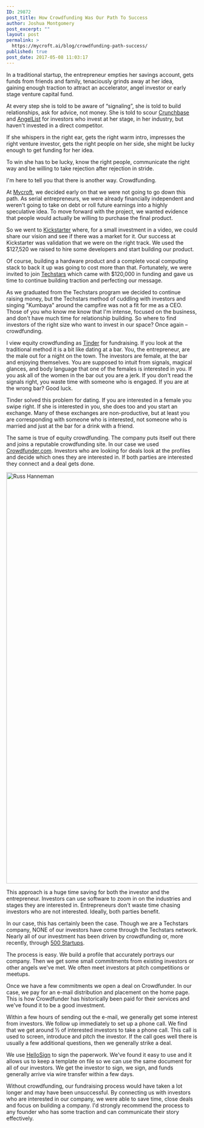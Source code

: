 ```yaml
---
ID: 29872
post_title: How Crowdfunding Was Our Path To Success
author: Joshua Montgomery
post_excerpt: ""
layout: post
permalink: >
  https://mycroft.ai/blog/crowdfunding-path-success/
published: true
post_date: 2017-05-08 11:03:17
---
```

In a traditional startup, the entrepreneur empties her savings account, gets funds from friends and family, tenaciously grinds away at her idea, gaining enough traction to attract an accelerator, angel investor or early stage venture capital fund.

At every step she is told to be aware of “signaling”, she is told to build relationships, ask for advice, not money. She is told to scour <a href="http://www.crunchbase.com">Crunchbase</a> and <a href="https://angel.co">AngelList</a> for investors who invest at her stage, in her industry, but haven't invested in a direct competitor.

If she whispers in the right ear, gets the right warm intro, impresses the right venture investor, gets the right people on her side, she might be lucky enough to get funding for her idea.

To win she has to be lucky, know the right people, communicate the right way and be willing to take rejection after rejection in stride.

I'm here to tell you that there is another way. Crowdfunding.

At <a href="https://mycroft.ai">Mycroft</a>, we decided early on that we were not going to go down this path. As serial entrepreneurs, we were already financially independent and weren't going to take on debt or roll future earnings into a highly speculative idea. To move forward with the project, we wanted evidence that people would actually be willing to purchase the final product.

So we went to <a href="https://www.kickstarter.com">Kickstarter</a> where, for a small investment in a video, we could share our vision and see if there was a market for it. Our success at Kickstarter was validation that we were on the right track. We used the $127,520 we raised to hire some developers and start building our product.

Of course, building a hardware product and a complete vocal computing stack to back it up was going to cost more than that. Fortunately, we were invited to join <a href="http://www.techstars.com">Techstars</a> which came with $120,000 in funding and gave us time to continue building traction and perfecting our message.

As we graduated from the Techstars program we decided to continue raising money, but the Techstars method of cuddling with investors and singing "Kumbaya" around the campfire was not a fit for me as a CEO. Those of you who know me know that I'm intense, focused on the business, and don't have much time for relationship building. So where to find investors of the right size who want to invest in our space? Once again – crowdfunding.

I view equity crowdfunding as <a href="https://en.wikipedia.org/wiki/Tinder_(app)">Tinder</a> for fundraising. If you look at the traditional method it is a bit like dating at a bar. You, the entrepreneur, are the male out for a night on the town. The investors are female, at the bar and enjoying themselves. You are supposed to intuit from signals, magical glances, and body language that one of the females is interested in you. If you ask all of the women in the bar out you are a jerk. If you don't read the signals right, you waste time with someone who is engaged. If you are at the wrong bar? Good luck.

Tinder solved this problem for dating. If you are interested in a female you swipe right. If she is interested in you, she does too and you start an exchange. Many of these exchanges are non-productive, but at least you are corresponding with someone who is interested, not someone who is married and just at the bar for a drink with a friend.

The same is true of equity crowdfunding. The company puts itself out there and joins a reputable crowdfunding site. In our case we used <a href="https://www.crowdfunder.com">Crowdfunder.com</a>. Investors who are looking for deals look at the profiles and decide which ones they are interested in. If both parties are interested they connect and a deal gets done.

<img class="alignleft wp-image-29885 size-full" src="https://mycroft.ai/wp-content/uploads/2017/05/russ_1920px_edited.png" alt="Russ Hanneman" width="1920" height="1080" />

This approach is a huge time saving for both the investor and the entrepreneur. Investors can use software to zoom in on the industries and stages they are interested in. Entrepreneurs don't waste time chasing investors who are not interested. Ideally, both parties benefit.

In our case, this has certainly been the case. Though we are a Techstars company, NONE of our investors have come through the Techstars network. Nearly all of our investment has been driven by crowdfunding or, more recently, through <a href="https://500.co">500 Startups</a>.

The process is easy. We build a profile that accurately portrays our company. Then we get some small commitments from existing investors or other angels we've met. We often meet investors at pitch competitions or meetups.

Once we have a few commitments we open a deal on Crowdfunder. In our case, we pay for an e-mail distribution and placement on the home page. This is how Crowdfunder has historically been paid for their services and we've found it to be a good investment.

Within a few hours of sending out the e-mail, we generally get some interest from investors. We follow up immediately to set up a phone call. We find that we get around ½ of interested investors to take a phone call. This call is used to screen, introduce and pitch the investor. If the call goes well there is usually a few additional questions, then we generally strike a deal.

We use <a href="http://www.hellosign.com">HelloSign</a> to sign the paperwork. We've found it easy to use and it allows us to keep a template on file so we can use the same document for all of our investors. We get the investor to sign, we sign, and funds generally arrive via wire transfer within a few days.

Without crowdfunding, our fundraising process would have taken a lot longer and may have been unsuccessful. By connecting us with investors who are interested in our company, we were able to save time, close deals and focus on building a company. I'd strongly recommend the process to any founder who has some traction and can communicate their story effectively.